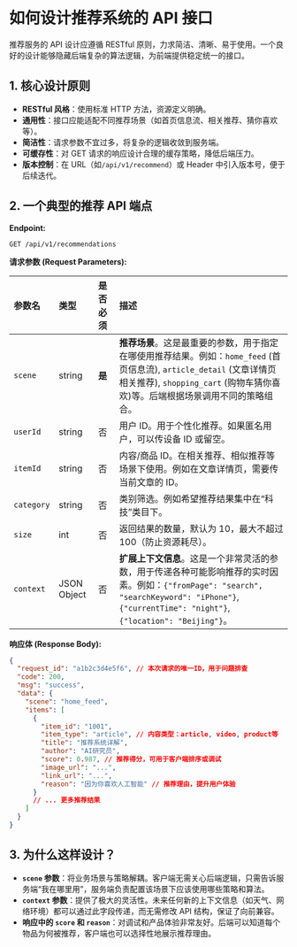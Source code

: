 # 如何设计推荐系统的 API 接口

推荐服务的 API 设计应遵循 RESTful 原则，力求简洁、清晰、易于使用。一个良好的设计能够隐藏后端复杂的算法逻辑，为前端提供稳定统一的接口。

## 1. 核心设计原则

- **RESTful 风格**：使用标准 HTTP 方法，资源定义明确。
- **通用性**：接口应能适配不同推荐场景（如首页信息流、相关推荐、猜你喜欢等）。
- **简洁性**：请求参数不宜过多，将复杂的逻辑收敛到服务端。
- **可缓存性**：对 GET 请求的响应设计合理的缓存策略，降低后端压力。
- **版本控制**：在 URL（如`/api/v1/recommend`）或 Header 中引入版本号，便于后续迭代。

## 2. 一个典型的推荐 API 端点

**Endpoint:**

```
GET /api/v1/recommendations
```

**请求参数 (Request Parameters):**

| 参数名     | 类型        | 是否必须 | 描述                                                                                                                                                                                                  |
| :--------- | :---------- | :------- | :---------------------------------------------------------------------------------------------------------------------------------------------------------------------------------------------------- |
| `scene`    | string      | **是**   | **推荐场景**。这是最重要的参数，用于指定在哪使用推荐结果。例如：`home_feed` (首页信息流), `article_detail` (文章详情页相关推荐), `shopping_cart` (购物车猜你喜欢)等。后端根据场景调用不同的策略组合。 |
| `userId`   | string      | 否       | 用户 ID。用于个性化推荐。如果匿名用户，可以传设备 ID 或留空。                                                                                                                                         |
| `itemId`   | string      | 否       | 内容/商品 ID。在相关推荐、相似推荐等场景下使用。例如在文章详情页，需要传当前文章的 ID。                                                                                                               |
| `category` | string      | 否       | 类别筛选。例如希望推荐结果集中在“科技”类目下。                                                                                                                                                        |
| `size`     | int         | 否       | 返回结果的数量，默认为 10，最大不超过 100（防止资源耗尽）。                                                                                                                                           |
| `context`  | JSON Object | 否       | **扩展上下文信息**。这是一个非常灵活的参数，用于传递各种可能影响推荐的实时因素。例如：`{"fromPage": "search", "searchKeyword": "iPhone"}`, `{"currentTime": "night"}`, `{"location": "Beijing"}`。    |

**响应体 (Response Body):**

```json
{
  "request_id": "a1b2c3d4e5f6", // 本次请求的唯一ID，用于问题排查
  "code": 200,
  "msg": "success",
  "data": {
    "scene": "home_feed",
    "items": [
      {
        "item_id": "1001",
        "item_type": "article", // 内容类型：article, video, product等
        "title": "推荐系统详解",
        "author": "AI研究员",
        "score": 0.987, // 推荐得分，可用于客户端排序或调试
        "image_url": "...",
        "link_url": "...",
        "reason": "因为你喜欢人工智能" // 推荐理由，提升用户体验
      }
      // ... 更多推荐结果
    ]
  }
}
```

## 3. 为什么这样设计？

- **`scene` 参数**：将业务场景与策略解耦。客户端无需关心后端逻辑，只需告诉服务端“我在哪里用”，服务端负责配置该场景下应该使用哪些策略和算法。
- **`context` 参数**：提供了极大的灵活性。未来任何新的上下文信息（如天气、网络环境）都可以通过此字段传递，而无需修改 API 结构，保证了向前兼容。
- **响应中的 `score` 和 `reason`**：对调试和产品体验非常友好。后端可以知道每个物品为何被推荐，客户端也可以选择性地展示推荐理由。
